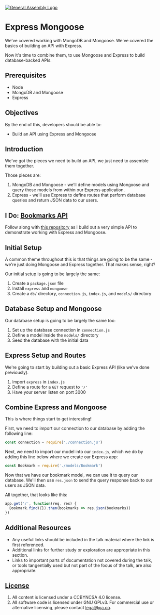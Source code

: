 [![General Assembly Logo](https://camo.githubusercontent.com/1a91b05b8f4d44b5bbfb83abac2b0996d8e26c92/687474703a2f2f692e696d6775722e636f6d2f6b6538555354712e706e67)](https://generalassemb.ly/education/web-development-immersive)

# Express Mongoose

We've covered working with MongoDB and Mongoose. We've covered the basics of
building an API with Express.

Now it's time to combine them, to use Mongoose and Express to build
database-backed APIs.

## Prerequisites

- Node
- MongoDB and Mongoose
- Express

## Objectives

By the end of this, developers should be able to:

- Build an API using Express and Mongoose

## Introduction

We've got the pieces we need to build an API, we just need to assemble them
together.

Those pieces are:

1. MongoDB and Mongoose - we'll define models using Mongoose and query those
   models from within our Express application.
1. Express - we'll use Express to define routes that perform database queries
   and return JSON data to our users.

## I Do: [Bookmarks API](https://git.generalassemb.ly/sei-buffleheads/express-mongoose-bookmarks-api)

Follow along with [this repository](https://git.generalassemb.ly/sei-buffleheads/express-mongoose-bookmarks-api)
as I build out a very simple API to demonstrate working with Express and
Mongoose.

## Initial Setup

A common theme throughout this is that things are going to be the same - we're
just doing Mongoose and Express together. That makes sense, right?

Our initial setup is going to be largely the same:

1. Create a `package.json` file
1. Install `express` and `mongoose`
1. Create a `db/` directory, `connection.js`, `index.js`, and `models/`
   directory

## Database Setup and Mongoose

Our database setup is going to be largely the same too:

1. Set up the database connection in `connection.js`
1. Define a model inside the `models/` directory
1. Seed the database with the initial data

## Express Setup and Routes

We're going to start by building out a basic Express API (like we've done
previously).

1. Import `express` in `index.js`
1. Define a route for a `GET` request to `'/'`
1. Have your server listen on port 3000

## Combine Express and Mongoose

This is where things start to get interesting!

First, we need to import our connection to our database by adding the following line:
```js
const connection = require('./connection.js')
```

Next, we need to import our model into our `index.js`, which we do by adding
this line below where we create our Express app:

```js
const Bookmark = require('./models/Bookmark')
```
Now that we have our bookmark model, we can use it to query our database. We'll
then use `res.json` to send the query response back to our users as JSON data.

All together, that looks like this:

```js
app.get('/', function(req, res) {
  Bookmark.find({}).then(bookmarks => res.json(bookmarks))
})
```

## Additional Resources

- Any useful links should be included in the talk material where the link is
  first referenced.
- Additional links for further study or exploration are appropriate in this
  section.
- Links to important parts of documentation not covered during the talk, or
  tools tangentially used but not part of the focus of the talk, are also
  appropriate.

## [License](LICENSE)

1. All content is licensed under a CC­BY­NC­SA 4.0 license.
1. All software code is licensed under GNU GPLv3. For commercial use or
   alternative licensing, please contact legal@ga.co.
